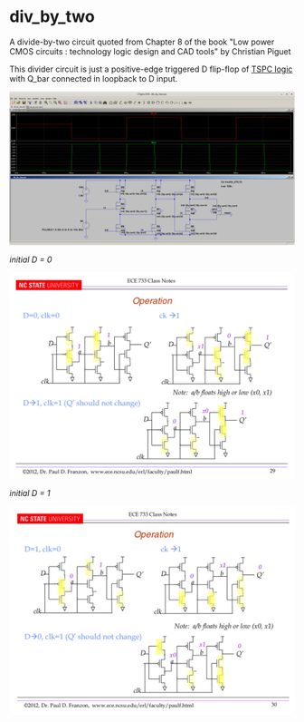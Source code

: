 # div_by_two
A divide-by-two circuit quoted from Chapter 8 of the book "Low power CMOS circuits : technology logic design and CAD tools" by Christian Piguet

This divider circuit is just a positive-edge triggered D flip-flop of [TSPC logic](http://www.seas.ucla.edu/brweb/papers/Journals/BRFall16TSPC.pdf#page=3) with Q_bar connected in loopback to D input.

![div_by_two](./div_by_two.png)

*initial D = 0*

![initial D = 0](./operation_1.png)

*initial D = 1*

![initial D = 1](./operation_2.png)
